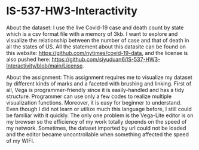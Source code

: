# IS-537-HW3-Interactivity

About the dataset:
I use the live Covid-19 case and death count by state which is a csv format file with a memory of 3kb.
I want to explore and visualize the relationship between the number of case and that of death in all the states of US. 
All the statement about this datasite can be found on this website: https://github.com/nytimes/covid-19-data, and the license is also pushed here: https://github.com/siyuduan6/IS-537-HW3-Interactivity/blob/main/License.

About the assignment:
This assignment requires me to visualize my dataset by different kinds of marks and a faceted with brushing and linking. 
First of all, Vega is programmer-friendly since it is easily-handled and has a tidy structure. Programmer can use only a few codes to realize multiple visualization functions. Moreover, it is easy for beginner to understand. Even though I did not learn or utilize much this language before, I still could be familiar with it quickly. The only one problem is the Vega-Lite editor is on my browser so the efficiency of my work totally depends on the speed of my network. Sometimes, the dataset imported by url could not be loaded and the editor became uncontrollable when something affected the speed of my WIFI.

